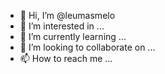 - 👋 Hi, I’m @leumasmelo
- 👀 I’m interested in ...
- 🌱 I’m currently learning ...
- 💞️ I’m looking to collaborate on ...
- 📫 How to reach me ...

<!---
leumasmelo/leumasmelo is a ✨ special ✨ repository because its `README.md` (this file) appears on your GitHub profile.
You can click the Preview link to take a look at your changes.
--->
